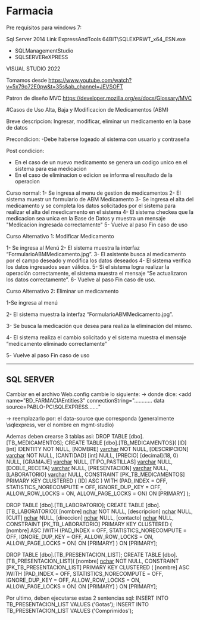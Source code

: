 # Farmacia
Pre requisitos para windows 7:

Sql Server 2014
Link
ExpressAndTools 64BIT\SQLEXPRWT_x64_ESN.exe

- SQLManagementStudio
- SQLSERVEReXPRESS

VISUAL STUDIO 2022

Tomamos desde 
https://www.youtube.com/watch?v=5x79o72E0pw&t=35s&ab_channel=JEVSOFT

Patron de diseño MVC
https://developer.mozilla.org/es/docs/Glossary/MVC

#Casos de Uso
Alta, Baja y Modificacion de Medicamentos (ABM)

Breve descripcion: Ingresar, modificar, eliminar un medicamento en la base de datos

Precondicion: 
-Debe haberse logeado al sistema con usuario y contraseña

Post condicion:
- En el caso de un nuevo medicamento se genera un codigo unico en el sistema para esa medicacion 
- En el caso de eliminacion o edicion se informa el resultado de la operacion

Curso normal:
1- Se ingresa al menu de gestion de medicamentos
2- El sistema muestr un formulario de ABM Medicamento
3- Se ingresa el alta del medicamento y se completa los datos solicitados por el sistema para realizar el alta del meedicamento en el sistema
4- El sistema checkea que la medicacion sea unica en la Base de Datos y muestra un mensaje "Medicacion ingresada correctamente"
5- Vuelve al paso 
Fin caso de uso

Curso Alternativo 1: Modificar Medicamento

1- Se ingresa al Menú
2- El sistema muestra la interfaz “FormularioABMMedicamento.jpg”. 
3- El asistente busca al medicamento por el campo deseado y modifica los datos deseados 
4- El sistema verifica los datos ingresados sean válidos.
5- Si el sistema logra realizar la operación correctamente, el sistema muestra el mensaje “Se actualizaron los datos correctamente”. 
6- Vuelve al paso 
Fin caso de uso.

Curso Alternativo 2: Eliminar un medicamento 

1-Se ingresa al menú 

2- El sistema muestra la interfaz “FormularioABMMedicamento.jpg”. 

3- Se busca la medicación que desea para realiza la eliminación del mismo. 

4- El sistema realiza el cambio solicitado y el sistema muestra el mensaje “medicamento eliminado correctamente” 

5- Vuelve al paso
Fin caso de uso

----------
SQL SERVER
----------
Cambiar en el archivo Web.config cambie lo siguiente:
-> donde dice:
  <connectionStrings>
    <add name="BD_FARMACIAEntities3" connectionString="............ data source=PABLO-PC\SQLEXPRESS......."

-> reemplazarlo por: el data-source que corresponda (generalmente <nombre-pc>\sqlexpress, ver el nombre en mgmt-studio)

Ademas deben crearse 3 tablas asi:
DROP TABLE [dbo].[TB_MEDICAMENTOS];
CREATE TABLE [dbo].[TB_MEDICAMENTOS](
	[ID] [int] IDENTITY NOT NULL,
	[NOMBRE] [varchar](50) NOT NULL,
	[DESCRIPCION] [varchar](50) NOT NULL,
	[CANTIDAD] [int] NULL,
	[PRECIO] [decimal](18, 0) NULL,
	[GRAMAJE] [varchar](50) NULL,
	[TIPO_PASTILLAS] [varchar](50) NULL,
	[DOBLE_RECETA] [varchar](1) NULL,
	[PRESENTACION] [varchar](50) NULL,
	[LABORATORIO] [varchar](50) NULL,
 CONSTRAINT [PK_TB_MEDICAMENTOS] PRIMARY KEY CLUSTERED 
( [ID] ASC  ) WITH (PAD_INDEX = OFF, STATISTICS_NORECOMPUTE = OFF, IGNORE_DUP_KEY = OFF, ALLOW_ROW_LOCKS = ON, ALLOW_PAGE_LOCKS = ON) ON [PRIMARY]
);

DROP TABLE [dbo].[TB_LABORATORIO];
CREATE TABLE [dbo].[TB_LABORATORIO](
	[nombre] [nchar](30) NOT NULL,
	[descripcion] [nchar](100) NULL,
	[CUIT] [nchar](13) NULL,
	[direccion] [nchar](100) NULL,
	[contacto] [nchar](50) NULL,
 CONSTRAINT [PK_TB_LABORATORIO] PRIMARY KEY CLUSTERED 
(
	[nombre] ASC
)WITH (PAD_INDEX = OFF, STATISTICS_NORECOMPUTE = OFF, IGNORE_DUP_KEY = OFF, ALLOW_ROW_LOCKS = ON, ALLOW_PAGE_LOCKS = ON) ON [PRIMARY]
) ON [PRIMARY];

DROP TABLE [dbo].[TB_PRESENTACION_LIST];
CREATE TABLE [dbo].[TB_PRESENTACION_LIST](
	[nombre] [nchar](20) NOT NULL,
 CONSTRAINT [PK_TB_PRESENTACION_LIST] PRIMARY KEY CLUSTERED 
(
	[nombre] ASC
)WITH (PAD_INDEX = OFF, STATISTICS_NORECOMPUTE = OFF, IGNORE_DUP_KEY = OFF, ALLOW_ROW_LOCKS = ON, ALLOW_PAGE_LOCKS = ON) ON [PRIMARY]
) ON [PRIMARY];

Por ultimo, deben ejecutarse estas 2 sentencias sql:
INSERT INTO TB_PRESENTACION_LIST VALUES ('Gotas');
INSERT INTO TB_PRESENTACION_LIST VALUES ('Comprimidos');
